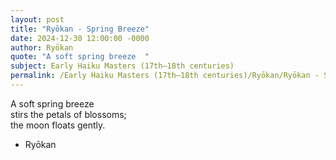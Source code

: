 ```yaml
---
layout: post
title: "Ryōkan - Spring Breeze"
date: 2024-12-30 12:00:00 -0000
author: Ryōkan
quote: "A soft spring breeze  "
subject: Early Haiku Masters (17th–18th centuries)
permalink: /Early Haiku Masters (17th–18th centuries)/Ryōkan/Ryōkan - Spring Breeze
---
```


A soft spring breeze  
stirs the petals of blossoms;  
the moon floats gently.

- Ryōkan
